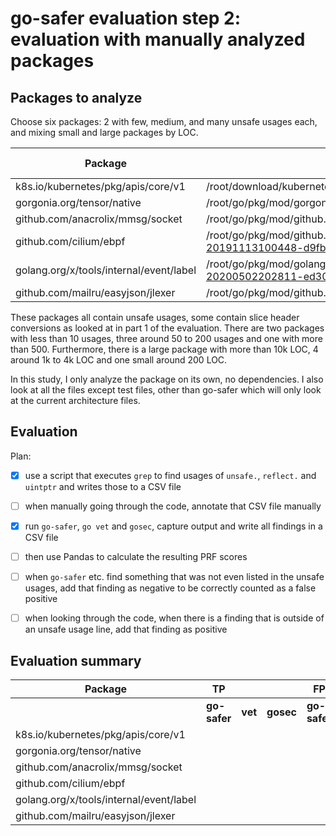 # go-safer evaluation step 2: evaluation with manually analyzed packages

## Packages to analyze

Choose six packages: 2 with few, medium, and many unsafe usages each, and mixing small and large packages by LOC.

| **Package**                             | **Directory**                                                                               | **LOC** | **Number Go Files** | **Unsafe Usages** |
|-----------------------------------------|---------------------------------------------------------------------------------------------|---------|---------------------|-------------------|
| k8s.io/kubernetes/pkg/apis/core/v1      | /root/download/kubernetes/kubernetes/pkg/apis/core/v1                                       | 10,048  | 6                   | 675               |
| gorgonia.org/tensor/native              | /root/go/pkg/mod/gorgonia.org/tensor@v0.9.6/native                                          | 1,867   | 4                   | 151               |
| github.com/anacrolix/mmsg/socket        | /root/go/pkg/mod/github.com/anacrolix/mmsg@v1.0.0/socket                                    | 4,087   | 88                  | 114               |
| github.com/cilium/ebpf                  | /root/go/pkg/mod/github.com/cilium/ebpf@v0.0.0-20191113100448-d9fb101ca1fb                  | 2,851   | 16                  | 58                |
| golang.org/x/tools/internal/event/label | /root/go/pkg/mod/golang.org/x/tools@v0.0.0-20200502202811-ed308ab3e770/internal/event/label | 213     | 1                   | 6                 |
| github.com/mailru/easyjson/jlexer       | /root/go/pkg/mod/github.com/mailru/easyjson@v0.7.0/jlexer                                   | 1,234   | 4                   | 6                 |

These packages all contain unsafe usages, some contain slice header conversions as looked at in part 1 of the evaluation.
There are two packages with less than 10 usages, three around 50 to 200 usages and one with more than 500. Furthermore, there is
a large package with more than 10k LOC, 4 around 1k to 4k LOC and one small around 200 LOC.

In this study, I only analyze the package on its own, no dependencies. I also look at all the files except test files,
other than go-safer which will only look at the current architecture files.


## Evaluation

Plan:

 - [x] use a script that executes `grep` to find usages of `unsafe.`, `reflect.` and `uintptr` and writes those to a CSV
       file
 - [ ] when manually going through the code, annotate that CSV file manually
 - [x] run `go-safer`, `go vet` and `gosec`, capture output and write all findings in a CSV file
 - [ ] then use Pandas to calculate the resulting PRF scores
 - [ ] when `go-safer` etc. find something that was not even listed in the unsafe usages, add that finding as negative to
       be correctly counted as a false positive
 - [ ] when looking through the code, when there is a finding that is outside of an unsafe usage line, add that finding as
       positive


## Evaluation summary

| **Package**                              | **TP**                |            |           | **FP**                 |            |           | **TN**                |            |           | **FN**                 |            |           | **Recall**   |            |           | **Precision** |            |           | **Accuracy** |            |           |
|------------------------------------------|-----------------------|------------|-----------|------------------------|------------|-----------|-----------------------|------------|-----------|------------------------|------------|-----------|--------------|------------|-----------|---------------|------------|-----------|--------------|------------|-----------|
|                                          | **go-safer**          | **vet**    | **gosec** | **go-safer**           | **vet**    | **gosec** | **go-safer**          | **vet**    | **gosec** | **go-safer**           | **vet**    | **gosec** | **go-safer** | **vet**    | **gosec** | **go-safer**  | **vet**    | **gosec** | **go-safer** | **vet**    | **gosec** |
| k8s.io/kubernetes/pkg/apis/core/v1       |                       |            |           |                        |            |           |                       |            |           |                        |            |           |              |            |           |               |            |           |              |            |           |
| gorgonia.org/tensor/native               |                       |            |           |                        |            |           |                       |            |           |                        |            |           |              |            |           |               |            |           |              |            |           |
| github.com/anacrolix/mmsg/socket         |                       |            |           |                        |            |           |                       |            |           |                        |            |           |              |            |           |               |            |           |              |            |           |
| github.com/cilium/ebpf                   |                       |            |           |                        |            |           |                       |            |           |                        |            |           |              |            |           |               |            |           |              |            |           |
| golang.org/x/tools/internal/event/label  |                       |            |           |                        |            |           |                       |            |           |                        |            |           |              |            |           |               |            |           |              |            |           |
| github.com/mailru/easyjson/jlexer        |                       |            |           |                        |            |           |                       |            |           |                        |            |           |              |            |           |               |            |           |              |            |           |

